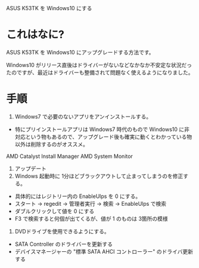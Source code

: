 ASUS K53TK を Windows10 にする

# これはなに?

ASUS K53TK を Windows10 にアップグレードする方法です。

Windows10 がリリース直後はドライバーがないなどなかなか不安定な状況だったのですが、最近はドライバーも整備されて問題なく使えるようになりました。

# 手順

1. Windows7 で必要のないアプリをアンインストールする。
  * 特にプリインストールアプリは Windows7 時代のもので Windows10 に非対応という物もあるので、アップグレード後も確実に動くとわかっている物以外は削除するのがオススメ。

AMD Catalyst Install Manager
AMD System Monitor

1. アップデート
1. Windows 起動時に 1分ほどブラックアウトして止まってしまうのを修正する。
  * 具体的にはレジトリー内の EnableUlps を 0 にする。
  * スタート → regedit → 管理者実行 → 検索 → EnableUlps で検索
  * ダブルクリックして値を 0 にする
  * F3 で検索すると何個が出てくるが、値が 1 のものは 3箇所の模様
1. DVDドライブを使用できるようにする。
  * SATA Controller のドライバーを更新する
  * デバイスマネージャーの "標準 SATA AHCI コントローラー" のドライバ更新する
